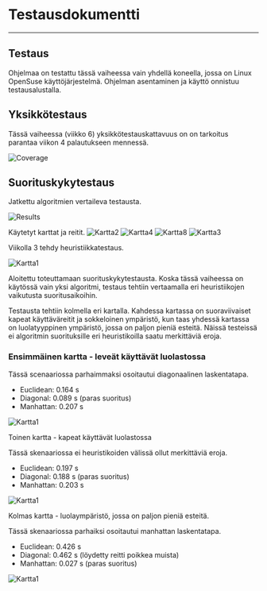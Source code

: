 # Testausdokumentti
----

## Testaus

Ohjelmaa on testattu tässä vaiheessa vain yhdellä koneella, jossa on Linux OpenSuse käyttöjärjestelmä. Ohjelman asentaminen ja  käyttö onnistuu testausalustalla. 

## Yksikkötestaus

Tässä vaiheessa (viikko 6) yksikkötestauskattavuus on  on tarkoitus parantaa viikon 4 palautukseen mennessä.

![Coverage](https://github.com/zmejka/MM-Tira-harjoitustyo2022/blob/master/dokumentaatio/kuvat/coverage_vko6.png)

## Suorituskykytestaus

Jatkettu algoritmien vertaileva testausta.

![Results](https://github.com/zmejka/MM-Tira-harjoitustyo2022/blob/master/dokumentaatio/kuvat/vko6_tulokset.png)

Käytetyt karttat ja reitit.
![Kartta2](https://github.com/zmejka/MM-Tira-harjoitustyo2022/blob/master/dokumentaatio/kuvat/kartta2.png)
![Kartta4](https://github.com/zmejka/MM-Tira-harjoitustyo2022/blob/master/dokumentaatio/kuvat/kartta4.png)
![Kartta8](https://github.com/zmejka/MM-Tira-harjoitustyo2022/blob/master/dokumentaatio/kuvat/kartta8.png)
![Kartta3](https://github.com/zmejka/MM-Tira-harjoitustyo2022/blob/master/dokumentaatio/kuvat/kartta3.png)

Viikolla 3 tehdy heuristiikkatestaus.

![Kartta1](https://github.com/zmejka/MM-Tira-harjoitustyo2022/blob/master/dokumentaatio/kuvat/kartta1_vko3.png)

Aloitettu toteuttamaan suorituskykytestausta. Koska tässä vaiheessa on käytössä vain yksi algoritmi, testaus tehtiin vertaamalla eri heuristiikojen vaikutusta suoritusaikoihin.

Testausta tehtiin kolmella eri kartalla. Kahdessa kartassa on suoraviivaiset kapeat käyttäväreitit ja sokkeloinen ympäristö, kun taas yhdessä kartassa on luolatyyppinen ympäristö, jossa on paljon pieniä esteitä. Näissä testeissä ei algoritmin suorituksille eri heuristikoilla saatu merkittäviä eroja. 

### Ensimmäinen kartta - leveät käyttävät luolastossa

Tässä scenaariossa parhaimmaksi osoitautui diagonaalinen laskentatapa. 

- Euclidean: 0.164 s
- Diagonal: 0.089 s (paras suoritus)
- Manhattan: 0.207 s

![Kartta1](https://github.com/zmejka/MM-Tira-harjoitustyo2022/blob/master/dokumentaatio/kuvat/kartta1_vko3.png)

Toinen kartta - kapeat käyttävät luolastossa

Tässä skenaariossa ei heuristikoiden välissä ollut merkittäviä eroja.

- Euclidean: 0.197 s
- Diagonal: 0.188 s (paras suoritus)
- Manhattan: 0.203 s

![Kartta1](https://github.com/zmejka/MM-Tira-harjoitustyo2022/blob/master/dokumentaatio/kuvat/kartta2_vko3.png)

Kolmas kartta - luolaympäristö, jossa on paljon pieniä esteitä.

Tässä skenaariossa parhaiksi osoitautui manhattan laskentatapa. 

- Euclidean: 0.426 s
- Diagonal: 0.462 s (löydetty reitti poikkea muista)
- Manhattan: 0.027 s (paras suoritus)

![Kartta1](https://github.com/zmejka/MM-Tira-harjoitustyo2022/blob/master/dokumentaatio/kuvat/kartta3_vko3.png)
